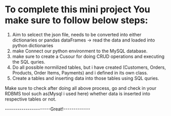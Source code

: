 # To complete this mini project You make sure to follow below steps:
1. Aim to selcect the json file, needs to be converted into either dictionaries or pandas dataFrames
   -> read the data and loaded into python dictionaries
2. make Connect our python environment to the MySQL database.
3. make sure to create a Cusour for doing CRUD operations and executing the SQL quries.
4. Do all possible normilized tables, but i have created (Customers, Orders, Products, Order Items, Payments) and i defined in its own class.
5. Create a tables and inserting data into those tables using SQL quries.

Make sure to check after doing all above process, go and check in your RDBMS tool such as(Mysql i used here)
whether data is inserted into respective tables or not.

----------------------Great!-------------


